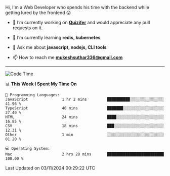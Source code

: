 Hi, I'm a Web Developer who spends his time with the backend while getting lured by the frontend 😜

- 🔭 I’m currently working on **[Quizifer](https://github.com/SutharMukesh/Quizifer/)** and would appreciate any pull requests on it.

- 🌱 I’m currently learning **redis, kubernetes**

- 💬 Ask me about **javascript, nodejs, CLI tools**

- 📫 How to reach me **mukeshsuthar336@gmail.com**

---
<!--START_SECTION:waka-->
![Code Time](http://img.shields.io/badge/Code%20Time-3%2C173%20hrs%2026%20mins-blue)

📊 **This Week I Spent My Time On** 

```text
💬 Programming Languages: 
JavaScript               1 hr 2 mins         ██████████░░░░░░░░░░░░░░░   41.96 % 
TypeScript               40 mins             ███████░░░░░░░░░░░░░░░░░░   27.40 % 
HTML                     24 mins             ████░░░░░░░░░░░░░░░░░░░░░   16.85 % 
CSV                      18 mins             ███░░░░░░░░░░░░░░░░░░░░░░   12.31 % 
Other                    1 min               ░░░░░░░░░░░░░░░░░░░░░░░░░   01.20 % 

💻 Operating System: 
Mac                      2 hrs 28 mins       █████████████████████████   100.00 % 
```


 Last Updated on 03/11/2024 00:29:22 UTC
<!--END_SECTION:waka-->
